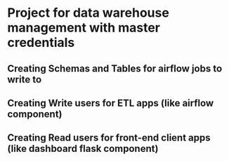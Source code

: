 # Project for data warehouse management with master credentials

## Creating Schemas and Tables for airflow jobs to write to

## Creating Write users for ETL apps (like airflow component)

## Creating Read users for front-end client apps (like dashboard flask component)